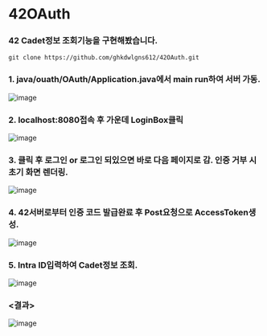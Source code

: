 # 42OAuth

### 42 Cadet정보 조회기능을 구현해봤습니다.

```
git clone https://github.com/ghkdwlgns612/42OAuth.git
```






### 1. java/ouath/OAuth/Application.java에서 main run하여 서버 가동.

![image](https://user-images.githubusercontent.com/68694844/127135281-bdc2ad63-dd3d-48fb-95ee-0a15e5f1eaa7.png)



### 2. localhost:8080접속 후 가운데 LoginBox클릭

![image](https://user-images.githubusercontent.com/68694844/127135499-c8982ab8-3165-4e90-9b6d-05da7009b0bb.png)



### 3. 클릭 후 로그인 or 로그인 되있으면 바로 다음 페이지로 감. 인증 거부 시 초기 화면 렌더링.

![image](https://user-images.githubusercontent.com/68694844/127136692-59cb6d31-ca1d-410b-834e-9061736ec6d4.png)


### 4. 42서버로부터 인증 코드 발급완료 후 Post요청으로 AccessToken생성.

![image](https://user-images.githubusercontent.com/68694844/127136783-f2cd19ae-1fb5-4da7-b693-ebf77da07601.png)



### 5. Intra ID입력하여 Cadet정보 조회.

![image](https://user-images.githubusercontent.com/68694844/127136840-9e07c6ff-34de-47b8-8e88-2cc875edc838.png)



### <결과>

![image](https://user-images.githubusercontent.com/68694844/127136885-781440aa-4c6e-407e-aef5-d34d5f66e6b4.png)


